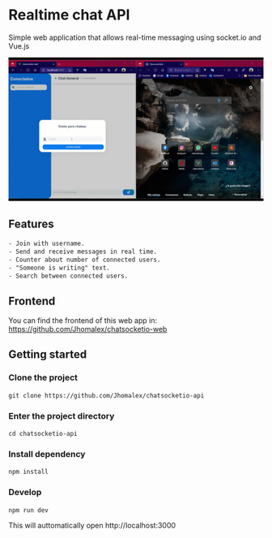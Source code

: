 # Realtime chat API
Simple web application that allows real-time messaging using socket.io and Vue.js

<p align="center">
  <img width="600" src="./public/chat.gif">
</p>

## Features
```
- Join with username.
- Send and receive messages in real time.
- Counter about number of connected users.
- "Someone is writing" text.
- Search between connected users.
```

## Frontend
You can find the frontend of this web app in: https://github.com/Jhomalex/chatsocketio-web

## Getting started

### Clone the project
```
git clone https://github.com/Jhomalex/chatsocketio-api
```

### Enter the project directory
```
cd chatsocketio-api
```

### Install dependency
```
npm install
```

### Develop
```
npm run dev
```
This will auttomatically open http://localhost:3000

